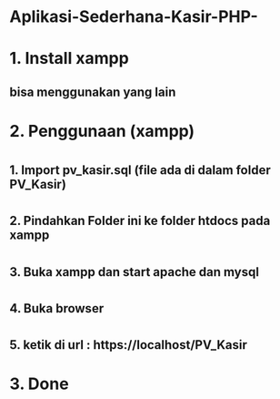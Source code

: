 # Aplikasi-Sederhana-Kasir-PHP-

# 1. Install xampp
##        bisa menggunakan yang lain
# 2. Penggunaan (xampp)
#
##    1. Import pv_kasir.sql (file ada di dalam folder PV_Kasir)
#    
##    2. Pindahkan Folder ini ke folder htdocs pada xampp
#    
##    3. Buka xampp dan start apache dan mysql
#    
##    4. Buka browser
#    
##    5. ketik di url : https://localhost/PV_Kasir
#
# 3. Done
